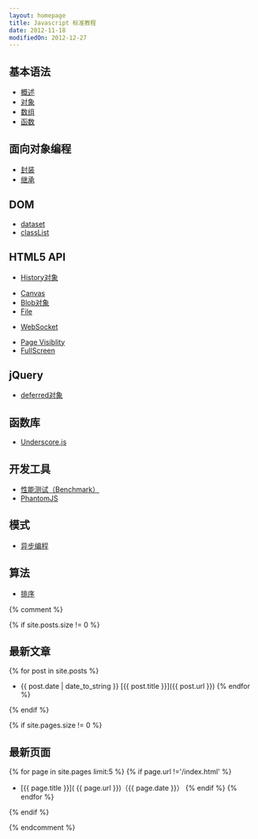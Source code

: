 ```yaml
---
layout: homepage
title: Javascript 标准教程
date: 2012-11-18
modifiedOn: 2012-12-27
---
```


<h2 id="grammar">基本语法</h2>

- [概述](grammar/basic.html)
- [对象](grammar/object.html)
- [数组](grammar/array.html)
- [函数](grammar/function.html)

<h2 id="oop">面向对象编程</h2>

- [封装](oop/encapsulation.html)
- [继承](oop/inheritance.html)

<h2 id="dom">DOM</h2>

* [dataset](dom/dataset.html)
* [classList](dom/classlist.html)

<h2 id="htmlapi">HTML5 API</h2>

- [History对象](htmlapi/history.html)
* [Canvas](htmlapi/canvas.html)
* [Blob对象](htmlapi/blob.html)
* [File](htmlapi/file.html)
- [WebSocket](htmlapi/websocket.html)		
* [Page Visiblity](htmlapi/pagevisibility.html)
* [FullScreen](htmlapi/fullscreen.html)

<h2 id="jquery">jQuery</h2>

+ [deferred对象](jquery/deferred.html)

<h2 id="library">函数库</h2>

- [Underscore.js](library/underscore.html)

<h2 id="tool">开发工具</h2>

- [性能测试（Benchmark）](tool/benchmark.html)
- [PhantomJS](tool/phantomjs.html)

<h2 id="pattern">模式</h2>

- [异步编程](pattern/asynchronous.html)

<h2 id="algorithm">算法</h2>

* [排序](algorithm/sorting.html)

{% comment %}

{% if site.posts.size != 0 %}

## 最新文章

{% for post in site.posts %}
* {{ post.date | date_to_string }} [{{ post.title }}]({{ post.url }})
{% endfor %}

{% endif %}

{% if site.pages.size != 0 %}

## 最新页面

{% for page in site.pages limit:5 %}
{% if page.url !='/index.html' %}
* [{{ page.title }}]( {{ page.url }})（{{ page.date }}）
{% endif %}
{% endfor %}

{% endif %}

{% endcomment %}
